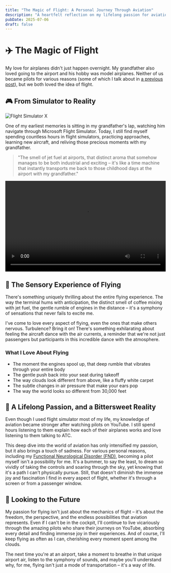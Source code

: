 ```yaml
---
title: "The Magic of Flight: A Personal Journey Through Aviation"
description: "A heartfelt reflection on my lifelong passion for aviation, inspired by my grandfather and nurtured through flight simulators"
pubDate: 2025-07-06
draft: false
---
```


# ✈️ The Magic of Flight

My love for airplanes didn't just happen overnight. My grandfather also loved going to the airport and his hobby was model airplanes. Neither of us became pilots for various reasons (some of which I talk about in [a previous post](/blog/my-ongoing-journey-with-fnd-still-searching-for-answers)), but we both loved the idea of flight.

## 🎮 From Simulator to Reality

![Flight Simulator X](https://qmpdliftraf4pov3.public.blob.vercel-storage.com/fsx-kph3jR1XEFZfUvucDZnszXD6yyh50A.webp)

One of my earliest memories is sitting in my grandfather's lap, watching him navigate through Microsoft Flight Simulator. Today, I still find myself spending countless hours in flight simulators, practicing approaches, learning new aircraft, and reliving those precious moments with my grandfather.

> "The smell of jet fuel at airports, that distinct aroma that somehow manages to be both industrial and exciting – it's like a time machine that instantly transports me back to those childhood days at the airport with my grandfather."

<video controls width="100%" style="aspect-ratio: 16/9;">
  <source src="https://qmpdliftraf4pov3.public.blob.vercel-storage.com/747-go-around-UxJQgq0EHLg5kGjabu5txGQemClngU.mp4" type="video/mp4" />
  Your browser does not support the video tag.
</video>

## 🌟 The Sensory Experience of Flying

There's something uniquely thrilling about the entire flying experience. The way the terminal hums with anticipation, the distinct smell of coffee mixing with jet fuel, the gentle rumble of engines in the distance – it's a symphony of sensations that never fails to excite me.

I've come to love every aspect of flying, even the ones that make others nervous. Turbulence? Bring it on! There's something exhilarating about feeling the aircraft dance with the air currents, a reminder that we're not just passengers but participants in this incredible dance with the atmosphere.

### What I Love About Flying

- The moment the engines spool up, that deep rumble that vibrates through your entire body
- The gentle push back into your seat during takeoff
- The way clouds look different from above, like a fluffy white carpet
- The subtle changes in air pressure that make your ears pop
- The way the world looks so different from 30,000 feet

## 🛫 A Lifelong Passion, and a Bittersweet Reality

Even though I used flight simulator most of my life, my knowledge of aviation became stronger after watching pilots on YouTube. I still spend hours listening to them explain how each of their airplanes works and love listening to them talking to ATC.

This deep dive into the world of aviation has only intensified my passion, but it also brings a touch of sadness. For various personal reasons, including my [Functional Neurological Disorder (FND)](/blog/my-ongoing-journey-with-fnd-still-searching-for-answers), becoming a pilot myself isn't a possibility for me. It's a bummer, to say the least, to dream so vividly of taking the controls and soaring through the sky, yet knowing that it's a path I can't physically pursue. Still, that doesn't diminish the immense joy and fascination I find in every aspect of flight, whether it's through a screen or from a passenger window.

## 🌅 Looking to the Future

My passion for flying isn't just about the mechanics of flight – it's about the freedom, the perspective, and the endless possibilities that aviation represents. Even if I can't be in the cockpit, I'll continue to live vicariously through the amazing pilots who share their journeys on YouTube, absorbing every detail and finding immense joy in their experiences. And of course, I'll keep flying as often as I can, cherishing every moment spent among the clouds.

The next time you're at an airport, take a moment to breathe in that unique airport air, listen to the symphony of sounds, and maybe you'll understand why, for me, flying isn't just a mode of transportation – it's a way of life.
